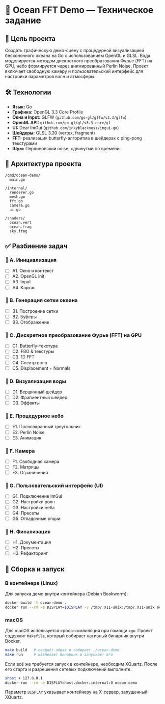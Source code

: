 # 🌊 Ocean FFT Demo — Техническое задание

## 🎯 Цель проекта

Создать графическую демо-сцену с процедурной визуализацией бесконочного океана на Go с использованием OpenGL и GLSL. Вода моделируется методом дискретного преобразования Фурье (FFT) на GPU, небо формируется через анимированный Perlin Noise. Проект включает свободную камеру и пользовательский интерфейс для настройки параметров волн и атмосферы.

## 🛠️ Технологии

- **Язык:** Go
- **Графика:** OpenGL 3.3 Core Profile
- **Окна и Input:** GLFW (`github.com/go-gl/glfw/v3.3/glfw`)
- **OpenGL API:** `github.com/go-gl/gl/v3.3-core/gl`
- **UI:** Dear ImGui (`github.com/inkyblackness/imgui-go`)
- **Шейдеры:** GLSL 3.30 (vertex, fragment)
- **FFT:** реализация butterfly-алгоритма в шейдерах с ping-pong текстурами
- **Шум:** Перлиновский noise, сдвинутый по времени

## 📁 Архитектура проекта

```
/cmd/ocean-demo/
  main.go

/internal/
  renderer.go
  mesh.go
  fft.go
  camera.go
  ui.go

/shaders/
  ocean.vert
  ocean.frag
  sky.frag
```

## ✅ Разбиение задач

### 🔹 A. Инициализация

- [ ] A1. Окно и контекст
- [ ] A2. OpenGL init
- [ ] A3. Input
- [ ] A4. Каркас

### 🔹 B. Генерация сетки океана

- [ ] B1. Построение сетки
- [ ] B2. Буферы
- [ ] B3. Отображение

### 🔹 C. Дискретное преобразование Фурье (FFT) на GPU

- [ ] C1. Butterfly-текстура
- [ ] C2. FBO & текстуры
- [ ] C3. 1D FFT
- [ ] C4. Спектр волн
- [ ] C5. Displacement + Normals

### 🔹 D. Визуализация воды

- [ ] D1. Вершинный шейдер
- [ ] D2. Фрагментный шейдер
- [ ] D3. Эффекты

### 🔹 E. Процедурное небо

- [ ] E1. Полноэкранный треугольник
- [ ] E2. Perlin Noise
- [ ] E3. Анимация

### 🔹 F. Камера

- [ ] F1. Свободная камера
- [ ] F2. Матрицы
- [ ] F3. Ограничения

### 🔹 G. Пользовательский интерфейс (UI)

- [ ] G1. Подключение ImGui
- [ ] G2. Настройки волн
- [ ] G3. Настройки неба
- [ ] G4. Пресеты
- [ ] G5. Отладочные опции

### 🔹 H. Финализация

- [ ] H1. Документация
- [ ] H2. Пресеты
- [ ] H3. Рефакторинг
## 🚀 Сборка и запуск

### В контейнере (Linux)

Для запуска демо внутри контейнера (Debian Bookworm):

```bash
docker build -t ocean-demo .
docker run --rm -e DISPLAY=$DISPLAY -v /tmp/.X11-unix:/tmp/.X11-unix ocean-demo
```

### macOS

Для macOS используется кросс‑компиляция при помощи `xgo`. Проект содержит
`Makefile`, который собирает нативный бинарник внутри Docker.

```bash
make build   # создаёт образ и собирает ./ocean-demo
make run     # извлекает бинарник и запускает его
```

Если всё же требуется запуск в контейнере, необходим XQuartz. После его старта
и разрешения сетевых подключений выполните:

```bash
xhost + 127.0.0.1
docker run --rm -e DISPLAY=host.docker.internal:0 ocean-demo
```

Параметр `DISPLAY` указывает контейнеру на X-сервер, запущенный XQuartz.

